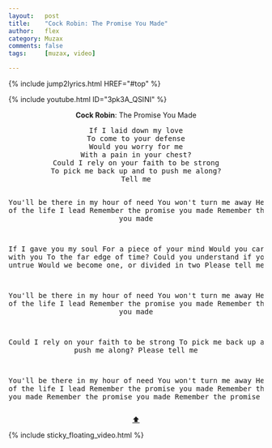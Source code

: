 ```yaml
---
layout:   post
title:    "Cock Robin: The Promise You Made"
author:   flex
category: Muzax
comments: false
tags:     [muzax, video]

---
```


{% include jump2lyrics.html HREF="#top" %}

{% include youtube.html ID="3pk3A_QSINI" %}

<!-- break -->

<a id="top"></a>
<div id="lyrics"><div class="lyricsheader" style=""><p><center><b>Cock Robin</b>: The Promise You Made</center></p></div>

<center><pre>
If I laid down my love
To come to your defense
Would you worry for me
With a pain in your chest?
Could I rely on your faith to be strong
To pick me back up and to push me along?
Tell me

You'll be there in my hour of need
You won't turn me away
Help me out of the life I lead
Remember the promise you made
Remember the promise you made

If I gave you my soul
For a piece of your mind
Would you carry me with you
To the far edge of time?
Could you understand if you found me untrue
Would we become one, or divided in two
Please tell me

You'll be there in my hour of need
You won't turn me away
Help me out of the life I lead
Remember the promise you made
Remember the promise you made

Could I rely on your faith to be strong
To pick me back up and to push me along?
Please tell me

You'll be there in my hour of need
You won't turn me away
Help me out of the life I lead
Remember the promise you made
Remember the promise you made
Remember the promise you made
Remember the promise you made
</pre>
<a href="#top">⬆</a></center></div>

<div class="sticky_floating_video"></div>
{% include sticky_floating_video.html %}